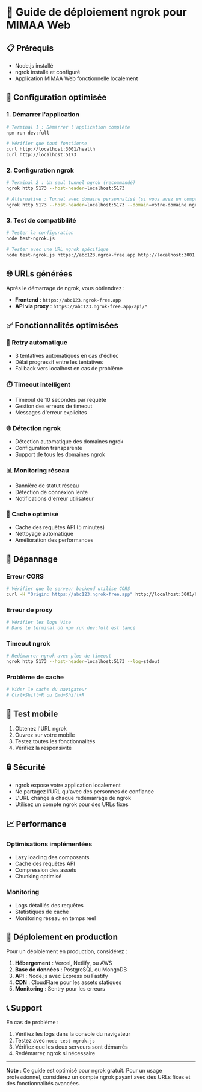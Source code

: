 # 🚀 Guide de déploiement ngrok pour MIMAA Web

## 📋 Prérequis

- Node.js installé
- ngrok installé et configuré
- Application MIMAA Web fonctionnelle localement

## 🔧 Configuration optimisée

### 1. Démarrer l'application

```bash
# Terminal 1 : Démarrer l'application complète
npm run dev:full

# Vérifier que tout fonctionne
curl http://localhost:3001/health
curl http://localhost:5173
```

### 2. Configuration ngrok

```bash
# Terminal 2 : Un seul tunnel ngrok (recommandé)
ngrok http 5173 --host-header=localhost:5173

# Alternative : Tunnel avec domaine personnalisé (si vous avez un compte ngrok)
ngrok http 5173 --host-header=localhost:5173 --domain=votre-domaine.ngrok.io
```

### 3. Test de compatibilité

```bash
# Tester la configuration
node test-ngrok.js

# Tester avec une URL ngrok spécifique
node test-ngrok.js https://abc123.ngrok-free.app http://localhost:3001
```

## 🌐 URLs générées

Après le démarrage de ngrok, vous obtiendrez :

- **Frontend** : `https://abc123.ngrok-free.app`
- **API via proxy** : `https://abc123.ngrok-free.app/api/*`

## ✅ Fonctionnalités optimisées

### 🔄 Retry automatique
- 3 tentatives automatiques en cas d'échec
- Délai progressif entre les tentatives
- Fallback vers localhost en cas de problème

### ⏱️ Timeout intelligent
- Timeout de 10 secondes par requête
- Gestion des erreurs de timeout
- Messages d'erreur explicites

### 🌐 Détection ngrok
- Détection automatique des domaines ngrok
- Configuration transparente
- Support de tous les domaines ngrok

### 📊 Monitoring réseau
- Bannière de statut réseau
- Détection de connexion lente
- Notifications d'erreur utilisateur

### 💾 Cache optimisé
- Cache des requêtes API (5 minutes)
- Nettoyage automatique
- Amélioration des performances

## 🐛 Dépannage

### Erreur CORS
```bash
# Vérifier que le serveur backend utilise CORS
curl -H "Origin: https://abc123.ngrok-free.app" http://localhost:3001/health
```

### Erreur de proxy
```bash
# Vérifier les logs Vite
# Dans le terminal où npm run dev:full est lancé
```

### Timeout ngrok
```bash
# Redémarrer ngrok avec plus de timeout
ngrok http 5173 --host-header=localhost:5173 --log=stdout
```

### Problème de cache
```bash
# Vider le cache du navigateur
# Ctrl+Shift+R ou Cmd+Shift+R
```

## 📱 Test mobile

1. Obtenez l'URL ngrok
2. Ouvrez sur votre mobile
3. Testez toutes les fonctionnalités
4. Vérifiez la responsivité

## 🔒 Sécurité

- ngrok expose votre application localement
- Ne partagez l'URL qu'avec des personnes de confiance
- L'URL change à chaque redémarrage de ngrok
- Utilisez un compte ngrok pour des URLs fixes

## 📈 Performance

### Optimisations implémentées
- Lazy loading des composants
- Cache des requêtes API
- Compression des assets
- Chunking optimisé

### Monitoring
- Logs détaillés des requêtes
- Statistiques de cache
- Monitoring réseau en temps réel

## 🚀 Déploiement en production

Pour un déploiement en production, considérez :

1. **Hébergement** : Vercel, Netlify, ou AWS
2. **Base de données** : PostgreSQL ou MongoDB
3. **API** : Node.js avec Express ou Fastify
4. **CDN** : CloudFlare pour les assets statiques
5. **Monitoring** : Sentry pour les erreurs

## 📞 Support

En cas de problème :

1. Vérifiez les logs dans la console du navigateur
2. Testez avec `node test-ngrok.js`
3. Vérifiez que les deux serveurs sont démarrés
4. Redémarrez ngrok si nécessaire

---

**Note** : Ce guide est optimisé pour ngrok gratuit. Pour un usage professionnel, considérez un compte ngrok payant avec des URLs fixes et des fonctionnalités avancées.
